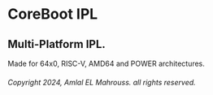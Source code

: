 # CoreBoot IPL
## Multi-Platform IPL.

Made for 64x0, RISC-V, AMD64 and POWER architectures.

###### Copyright 2024, Amlal EL Mahrouss. all rights reserved.
